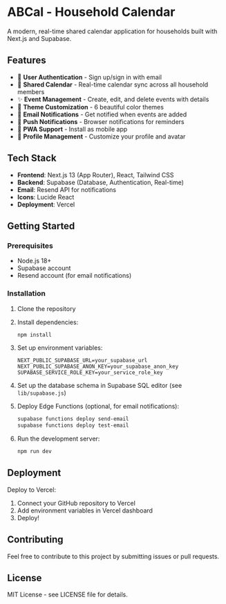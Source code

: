 # ABCal - Household Calendar

A modern, real-time shared calendar application for households built with Next.js and Supabase.

## Features

- 🔐 **User Authentication** - Sign up/sign in with email
- 📅 **Shared Calendar** - Real-time calendar sync across all household members
- ✨ **Event Management** - Create, edit, and delete events with details
- 🎨 **Theme Customization** - 6 beautiful color themes
- 📧 **Email Notifications** - Get notified when events are added
- 🔔 **Push Notifications** - Browser notifications for reminders
- 📱 **PWA Support** - Install as mobile app
- 👥 **Profile Management** - Customize your profile and avatar

## Tech Stack

- **Frontend**: Next.js 13 (App Router), React, Tailwind CSS
- **Backend**: Supabase (Database, Authentication, Real-time)
- **Email**: Resend API for notifications
- **Icons**: Lucide React
- **Deployment**: Vercel

## Getting Started

### Prerequisites

- Node.js 18+ 
- Supabase account
- Resend account (for email notifications)

### Installation

1. Clone the repository
2. Install dependencies:
   ```bash
   npm install
   ```

3. Set up environment variables:
   ```env
   NEXT_PUBLIC_SUPABASE_URL=your_supabase_url
   NEXT_PUBLIC_SUPABASE_ANON_KEY=your_supabase_anon_key
   SUPABASE_SERVICE_ROLE_KEY=your_service_role_key
   ```

4. Set up the database schema in Supabase SQL editor (see `lib/supabase.js`)

5. Deploy Edge Functions (optional, for email notifications):
   ```bash
   supabase functions deploy send-email
   supabase functions deploy test-email
   ```

6. Run the development server:
   ```bash
   npm run dev
   ```

## Deployment

Deploy to Vercel:

1. Connect your GitHub repository to Vercel
2. Add environment variables in Vercel dashboard
3. Deploy!

## Contributing

Feel free to contribute to this project by submitting issues or pull requests.

## License

MIT License - see LICENSE file for details.